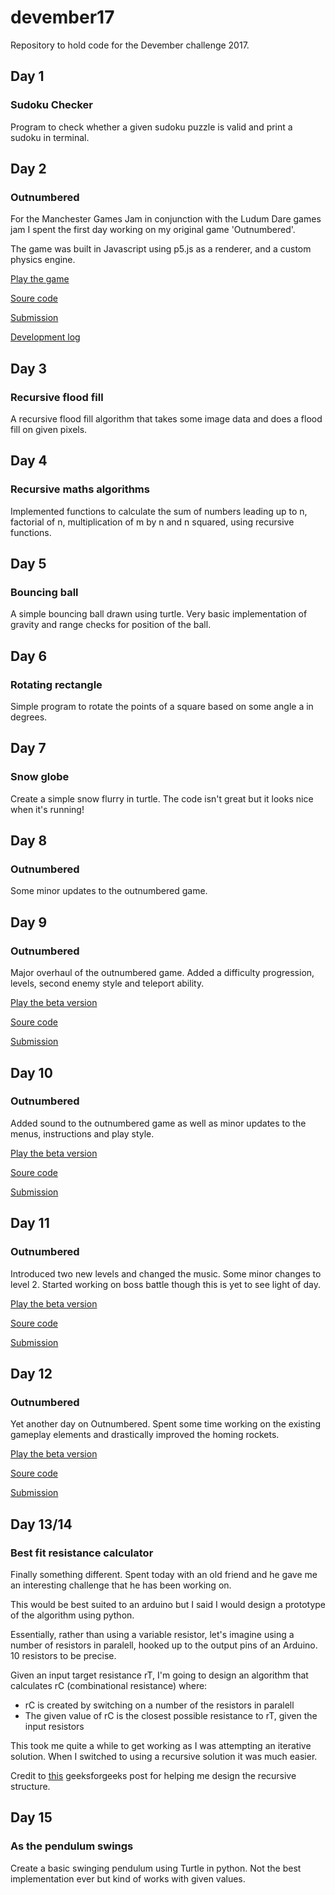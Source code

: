# devember17
Repository to hold code for the Devember challenge 2017.

## Day 1

### Sudoku Checker

Program to check whether a given sudoku puzzle is valid and print a sudoku in terminal.

## Day 2

### Outnumbered

For the Manchester Games Jam in conjunction with the Ludum Dare games jam I spent the first day working on my original game 'Outnumbered'.

The game was built in Javascript using p5.js as a renderer, and a custom physics engine.

[Play the game](http://outnumberedgame.co.uk/)

[Soure code](https://github.com/thebillington/outnumberedGame)

[Submission](https://ldjam.com/events/ludum-dare/40/$59432)

[Development log](https://ldjam.com/users/thebillington/feed)

## Day 3

### Recursive flood fill

A recursive flood fill algorithm that takes some image data and does a flood fill on given pixels.

## Day 4

### Recursive maths algorithms

Implemented functions to calculate the sum of numbers leading up to n, factorial of n, multiplication of m by n and n squared, using recursive functions.

## Day 5

### Bouncing ball

A simple bouncing ball drawn using turtle. Very basic implementation of gravity and range checks for position of the ball.

## Day 6

### Rotating rectangle

Simple program to rotate the points of a square based on some angle a in degrees.

## Day 7

### Snow globe

Create a simple snow flurry in turtle. The code isn't great but it looks nice when it's running!

## Day 8

### Outnumbered

Some minor updates to the outnumbered game.

## Day 9

### Outnumbered

Major overhaul of the outnumbered game. Added a difficulty progression, levels, second enemy style and teleport ability.

[Play the beta version](http://outnumberedgame.co.uk/beta)

[Soure code](https://github.com/thebillington/outnumberedGame)

[Submission](https://ldjam.com/events/ludum-dare/40/$59432)

## Day 10

### Outnumbered

Added sound to the outnumbered game as well as minor updates to the menus, instructions and play style.

[Play the beta version](http://outnumberedgame.co.uk/beta)

[Soure code](https://github.com/thebillington/outnumberedGame)

[Submission](https://ldjam.com/events/ludum-dare/40/$59432)

## Day 11

### Outnumbered

Introduced two new levels and changed the music. Some minor changes to level 2. Started working on boss battle though this is yet to see light of day.

[Play the beta version](http://outnumberedgame.co.uk/beta)

[Soure code](https://github.com/thebillington/outnumberedGame)

[Submission](https://ldjam.com/events/ludum-dare/40/$59432)

## Day 12

### Outnumbered

Yet another day on Outnumbered. Spent some time working on the existing gameplay elements and drastically improved the homing rockets.

[Play the beta version](http://outnumberedgame.co.uk/beta)

[Soure code](https://github.com/thebillington/outnumberedGame)

[Submission](https://ldjam.com/events/ludum-dare/40/$59432)

## Day 13/14

### Best fit resistance calculator

Finally something different. Spent today with an old friend and he gave me an interesting challenge that he has been working on.

This would be best suited to an arduino but I said I would design a prototype of the algorithm using python.

Essentially, rather than using a variable resistor, let's imagine using a number of resistors in paralell, hooked up to the output pins of an Arduino. 10 resistors to be precise.

Given an input target resistance rT, I'm going to design an algorithm that calculates rC (combinational resistance) where:

* rC is created by switching on a number of the resistors in paralell
* The given value of rC is the closest possible resistance to rT, given the input resistors

This took me quite a while to get working as I was attempting an iterative solution. When I switched to using a recursive solution it was much easier.

Credit to [this](http://www.geeksforgeeks.org/print-all-possible-combinations-of-r-elements-in-a-given-array-of-size-n/) geeksforgeeks post for helping me design the recursive structure.

## Day 15

### As the pendulum swings

Create a basic swinging pendulum using Turtle in python. Not the best implementation ever but kind of works with given values.
